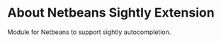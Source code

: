 About Netbeans Sightly Extension
================================

Module for Netbeans to support sightly autocompletion.
